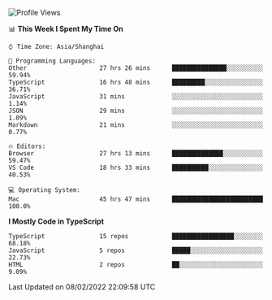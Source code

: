 <!--START_SECTION:waka-->
![Profile Views](http://img.shields.io/badge/Profile%20Views-3-blue)

📊 **This Week I Spent My Time On** 

```text
⌚︎ Time Zone: Asia/Shanghai

💬 Programming Languages: 
Other                    27 hrs 26 mins      ███████████████░░░░░░░░░░   59.94% 
TypeScript               16 hrs 48 mins      █████████░░░░░░░░░░░░░░░░   36.71% 
JavaScript               31 mins             ░░░░░░░░░░░░░░░░░░░░░░░░░   1.14% 
JSON                     29 mins             ░░░░░░░░░░░░░░░░░░░░░░░░░   1.09% 
Markdown                 21 mins             ░░░░░░░░░░░░░░░░░░░░░░░░░   0.77%

🔥 Editors: 
Browser                  27 hrs 13 mins      ██████████████░░░░░░░░░░░   59.47% 
VS Code                  18 hrs 33 mins      ██████████░░░░░░░░░░░░░░░   40.53%

💻 Operating System: 
Mac                      45 hrs 47 mins      █████████████████████████   100.0%

```

**I Mostly Code in TypeScript** 

```text
TypeScript               15 repos            █████████████████░░░░░░░░   68.18% 
JavaScript               5 repos             █████░░░░░░░░░░░░░░░░░░░░   22.73% 
HTML                     2 repos             ██░░░░░░░░░░░░░░░░░░░░░░░   9.09%

```



 Last Updated on 08/02/2022 22:09:58 UTC
<!--END_SECTION:waka-->
